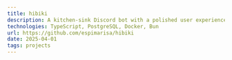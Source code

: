 ```yaml
---
title: hibiki
description: A kitchen-sink Discord bot with a polished user experience.
technologies: TypeScript, PostgreSQL, Docker, Bun
url: https://github.com/espimarisa/hibiki
date: 2025-04-01
tags: projects
---
```

